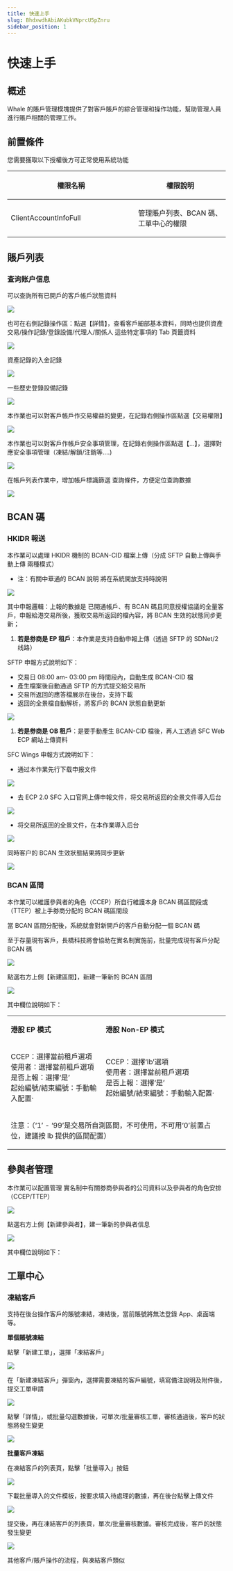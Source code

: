 ```yaml
---
title: 快速上手
slug: BhdxwdhAbiAKubkVNprcU5pZnru
sidebar_position: 1
---
```



# 快速上手

## 概述

Whale 的賬戶管理模塊提供了對客戶賬戶的綜合管理和操作功能，幫助管理人員進行賬戶相關的管理工作。

## 前置條件

您需要獲取以下授權後方可正常使用系統功能

<table header_row="1">
<colgroup>
<col width="437"/>
<col width="393"/>
</colgroup>
<thead>
<tr><th><p>權限名稱</p></th><th><p>權限說明</p></th></tr>
</thead>
<tbody>
<tr><td><p>ClientAccountInfoFull</p></td><td><p>管理賬户列表、BCAN 碼、工單中心的權限</p></td></tr>
</tbody>
</table>

## 賬戶列表

### 查询账户信息

可以查詢所有已開戶的客戶帳戶狀態資料

<img src="/assets/NzSsbYQxCoCwlsxx3WfcPmJEnoh.png" src-width="3234" src-height="1606" align="center"/>

也可在右側記錄操作區：點選【詳情】，查看客戶細部基本資料，同時也提供資產交易/操作記錄/登錄設備/代理人/關係人 這些特定事項的 Tab 頁籤資料

<img src="/assets/Dq1pbV8gxoFuklxXPSxc1vz9nLe.png" src-width="3246" src-height="1228" align="center"/>

 資產記錄的入金記錄

<img src="/assets/TWuUbp1vzoyTNqxvIbmcB3c8nIb.png" src-width="2384" src-height="1248" align="center"/>

一些歷史登錄設備記錄

<img src="/assets/OUPKbTEHZo7jA7xBIabcc841noe.png" src-width="2420" src-height="744" align="center"/>

本作業也可以對客戶帳戶作交易權益的變更，在記錄右側操作區點選【交易權限】

<img src="/assets/QrA2btYGFoHJabxMgfQcHdiGnWd.png" src-width="1802" src-height="1364" align="center"/>

本作業也可以對客戶作帳戶安全事項管理，在記錄右側操作區點選【...】，選擇對應安全事項管理（凍結/解鎖/注銷等....)

<img src="/assets/NRkNbyqfBoRb3jxnUMzcPq6jnPf.png" src-width="3428" src-height="1504" align="center"/>

在帳戶列表作業中，增加帳戶標識篩選 查詢條件，方便定位查詢數據

<img src="/assets/VaLgbpy7Ro2wXHxY0YHcK6XqnVd.png" src-width="3248" src-height="808" align="center"/>

## BCAN 碼

### HKIDR 報送

本作業可以處理 HKIDR 機制的 BCAN-CID 檔案上傳（分成 SFTP 自動上傳與手動上傳 兩種模式）

- 注：有關中華通的 BCAN 說明 將在系統開放支持時說明

<img src="/assets/U14Rbr97jocfZhxGP7octqOrnsh.png" src-width="1280" src-height="586" align="center"/>

其中申報邏輯：上報的數據是 已開通帳戶、有 BCAN 碼且同意授權協議的全量客戶，申報給港交易所後，獲取交易所返回的檔內容，將 BCAN 生效的狀態同步更新；

1. <b>若是劵商是 EP 租戶</b>：本作業是支持自動申報上傳（透過 SFTP 的 SDNet/2 线路）

SFTP 申報方式說明如下：
- 交易日 08:00 am- 03:00 pm 時間段內，自動生成 BCAN-CID 檔
- 產生檔案後自動通過 SFTP 的方式提交給交易所
- 交易所返回的應答檔展示在後台，支持下載
- 返回的全景檔自動解析，將客戶的 BCAN 狀態自動更新

<img src="/assets/Waf3bsdXCoAeoLxzAHjctyeKnJS.png" src-width="3250" src-height="1542" align="center"/>

1. <b>若是劵商是 OB 租戶</b>：是要手動產生 BCAN-CID 檔後，再人工透過 SFC Web ECP 網站上傳資料

SFC Wings 申報方式說明如下：
- 通过本作業先行下载申报文件
<img src="/assets/LZCib61FeoV55oxAno4cQAbOncf.png" src-width="3222" src-height="1618" align="center"/>

- 去 ECP 2.0 SFC 入口官网上傳申報文件，将交易所返回的全景文件導入后台

<img src="/assets/HBWDbYqRPokkbCxNotfcrRSynqK.png" src-width="1280" src-height="904" align="center"/>

- 将交易所返回的全景文件，在本作業導入后台

<img src="/assets/Y2KPbiqvKovjZAxU7L4cdfgino8.png" src-width="3246" src-height="1624" align="center"/>

同時客户的 BCAN 生效狀態結果將同步更新

<img src="/assets/QQZkbPEHOonSQpxsfwWcYieTnUg.png" src-width="3218" src-height="1228" align="center"/>

### BCAN 區間

本作業可以維護參與者的角色（CCEP）所自行維護本身 BCAN 碼區間段或（TTEP）被上手劵商分配的 BCAN 碼區間段

當 BCAN 區間分配後，系統就會對新開戶的客戶自動分配一個 BCAN 碼

至于存量現有客戶，長橋科技將會協助在實名制實施前，批量完成現有客戶分配 BCAN 碼

<img src="/assets/JdFib9xOMoc53hxBZoGchdC4nvc.png" src-width="3242" src-height="810" align="center"/>

點選右方上側【新建區間】，新建一筆新的 BCAN 區間

<img src="/assets/KbvsbVzM7oFFprxrGmUc4VKanLf.png" src-width="3248" src-height="1624" align="center"/>

其中欄位說明如下：

<table>
<colgroup>
<col width="368"/>
<col width="503"/>
</colgroup>
<tbody>
<tr><td><p><b>港股 EP 模式</b></p></td><td><p><b>港股 Non-EP 模式</b></p></td></tr>
<tr><td><p>CCEP：選擇當前租戶選項<br/>使用者：選擇當前租戶選項<br/>是否上報：選擇‘是’<br/>起始編號/結束編號：手動輸入配置· </p></td><td><p>CCEP：選擇‘lb’選項<br/>使用者：選擇當前租戶選項<br/> 是否上報：選擇‘是’<br/> 起始編號/結束編號：手動輸入配置·</p></td></tr>
<tr><td colspan="2"><p>注意：（‘1’ - ‘99’是交易所自測區間，不可使用，不可用‘0’前置占位，建議按 lb 提供的區間配置）</p></td></tr>
</tbody>
</table>

## 參與者管理

本作業可以配置管理 實名制中有關劵商參與者的公司資料以及參與者的角色安排（CCEP/TTEP）

<img src="/assets/PxFub0ff7oCAgYxaXt9c4x9pnfh.png" src-width="3132" src-height="1046" align="center"/>

點選右方上側【新建參與者】，建一筆新的參與者信息

<img src="/assets/EDkGbD0SJooqh2xAI1JcyqXunYd.png" src-width="3248" src-height="1630" align="center"/>

其中欄位說明如下：

## 工單中心

### 凍結客戶

支持在後台操作客戶的賬號凍結，凍結後，當前賬號將無法登錄 App、桌面端等。

<b>單個賬號凍結</b>

點擊「新建工單」，選擇「凍結客戶」

<img src="/assets/RMPIbbhoMoAt0QxT7ZDcezrunBf.png" src-width="1998" src-height="824" align="center"/>

在「新建凍結客戶」彈窗內，選擇需要凍結的客戶編號，填寫備注說明及附件後，提交工單申請

<img src="/assets/SL3ebq2zHoBYhzxYPTncZRpyn0b.png" src-width="1952" src-height="1006" align="center"/>

點擊「詳情」，或批量勾選數據後，可單次/批量審核工單，審核通過後，客戶的狀態將發生變更

<img src="/assets/AcNhblfXWogXHMx9yIicPZySnNd.png" src-width="1948" src-height="988" align="center"/>

<b>批量客戶凍結</b>

在凍結客戶的列表頁，點擊「批量導入」按鈕

<img src="/assets/Y4JJbjr0aok18wxgJFCcag5Unw1.png" src-width="1960" src-height="854" align="center"/>

下載批量導入的文件模板，按要求填入待處理的數據，再在後台點擊上傳文件

<img src="/assets/W5FUb0Z7XogzfWxQsDdcp4uUn9b.png" src-width="1976" src-height="1000" align="center"/>

提交後，再在凍結客戶的列表頁，單次/批量審核數據。審核完成後，客戶的狀態發生變更

<img src="/assets/X8gQbOUwJo7IMHx54o3cpQSQnze.png" src-width="1948" src-height="988" align="center"/>

其他客戶/賬戶操作的流程，與凍結客戶類似

